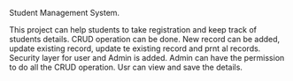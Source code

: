 Student Management System.

This project can help students to take registration and keep track of students details. CRUD operation can be done.  New record can be added, update existing record, update te existing record and prnt al records. 
Security layer for user and Admin is added. Admin can have the permission to do all the CRUD operation.  Usr can view and save the details.
